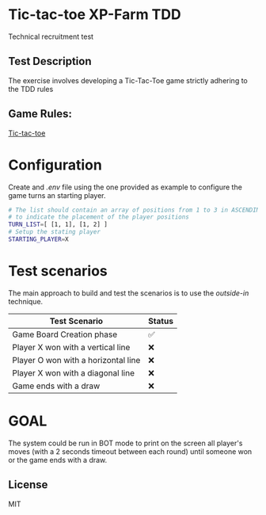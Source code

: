# Tic-tac-toe XP-Farm TDD

Technical recruitment test

## Test Description
The exercise involves developing a Tic-Tac-Toe game strictly adhering to the TDD rules

## Game Rules:

[Tic-tac-toe](https://en.wikipedia.org/wiki/Tic-tac-toe)

# Configuration
Create and _.env_ file using the one provided as example to configure the game turns an starting player.

```sh
# The list should contain an array of positions from 1 to 3 in ASCENDING order 
# to indicate the placement of the player positions
TURN_LIST=[ [1, 1], [1, 2] ]
# Setup the stating player
STARTING_PLAYER=X
```

# Test scenarios
The main approach to build and test the scenarios is to use the _outside-in_ technique.

| Test Scenario | Status |
| ------ | ------ |
| Game Board Creation phase | ✅ |
| Player X won with a vertical line | ❌ |
| Player O won with a horizontal line | ❌ |
| Player X won with a diagonal line | ❌ |
| Game ends with a draw | ❌ |

# GOAL
The system could be run in BOT mode to print on the screen all player's moves (with a 2 seconds timeout between each round) until someone won or the game ends with a draw.

## License

MIT